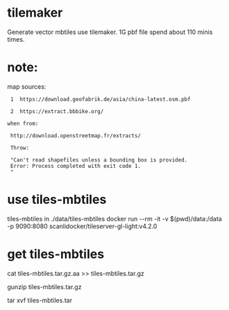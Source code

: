 # tilemaker
Generate vector mbtiles use tilemaker.   1G pbf file spend about 110 minis times.
# note:
   map sources:
   
     1  https://download.geofabrik.de/asia/china-latest.osm.pbf
     
     2  https://extract.bbbike.org/
     
    when from:
    
     http://download.openstreetmap.fr/extracts/
     
     Throw:
     
     "Can't read shapefiles unless a bounding box is provided.
     Error: Process completed with exit code 1.
     "
# use tiles-mbtiles
 tiles-mbtiles in ./data/tiles-mbtiles
 docker run --rm -it -v $(pwd)/data:/data -p 9090:8080 scanlidocker/tileserver-gl-light:v4.2.0 
 

# get tiles-mbtiles
cat tiles-mbtiles.tar.gz.aa >> tiles-mbtiles.tar.gz

gunzip tiles-mbtiles.tar.gz

tar xvf tiles-mbtiles.tar
